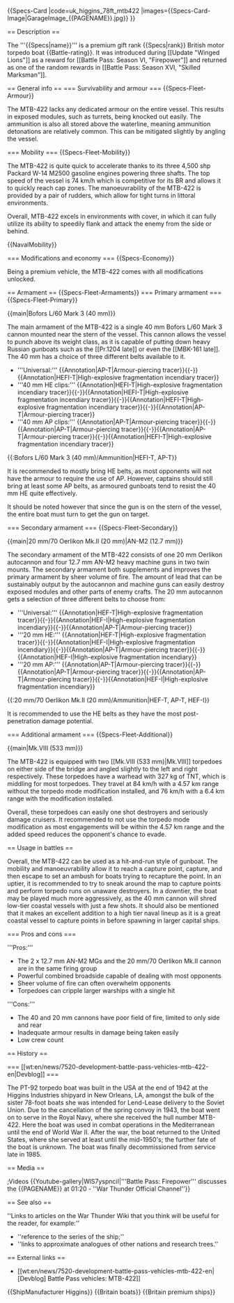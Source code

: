 {{Specs-Card
|code=uk_higgins_78ft_mtb422
|images={{Specs-Card-Image|GarageImage_{{PAGENAME}}.jpg}}
}}

== Description ==
<!-- ''In the first part of the description, cover the history of the ship's creation and military application. In the second part, tell the reader about using this ship in the game. Add a screenshot: if a beginner player has a hard time remembering vehicles by name, a picture will help them identify the ship in question.'' -->
The '''{{Specs|name}}''' is a premium gift rank {{Specs|rank}} British motor torpedo boat {{Battle-rating}}. It was introduced during [[Update "Winged Lions"]] as a reward for [[Battle Pass: Season VI, "Firepower"]] and returned as one of the random rewards in [[Battle Pass: Season XVI, "Skilled Marksman"]].

== General info ==
=== Survivability and armour ===
{{Specs-Fleet-Armour}}
<!-- ''Talk about the vehicle's armour. Note the most well-defended and most vulnerable zones, e.g. the ammo magazine. Evaluate the composition of components and assemblies responsible for movement and manoeuvrability. Evaluate the survivability of the primary and secondary armaments separately. Don't forget to mention the size of the crew, which plays an important role in fleet mechanics. Save tips on preserving survivability for the "Usage in battles" section. If necessary, use a graphical template to show the most well-protected or most vulnerable points in the armour.'' -->
The MTB-422 lacks any dedicated armour on the entire vessel. This results in exposed modules, such as turrets, being knocked out easily. The ammunition is also all stored above the waterline, meaning ammunition detonations are relatively common. This can be mitigated slightly by angling the vessel.

=== Mobility ===
{{Specs-Fleet-Mobility}}
<!-- ''Write about the ship's mobility. Evaluate its power and manoeuvrability, rudder rerouting speed, stopping speed at full tilt, with its maximum forward and reverse speed.'' -->
The MTB-422 is quite quick to accelerate thanks to its three 4,500 shp Packard W-14 M2500 gasoline engines powering three shafts. The top speed of the vessel is 74 km/h which is competitive for its BR and allows it to quickly reach cap zones. The manoeuvrability of the MTB-422 is provided by a pair of rudders, which allow for tight turns in littoral environments.

Overall, MTB-422 excels in environments with cover, in which it can fully utilize its ability to speedily flank and attack the enemy from the side or behind.

{{NavalMobility}}

=== Modifications and economy ===
{{Specs-Economy}}

Being a premium vehicle, the MTB-422 comes with all modifications unlocked.

== Armament ==
{{Specs-Fleet-Armaments}}
=== Primary armament ===
{{Specs-Fleet-Primary}}
<!-- ''Provide information about the characteristics of the primary armament. Evaluate their efficacy in battle based on their reload speed, ballistics and the capacity of their shells. Add a link to the main article about the weapon: <code><nowiki>{{main|Weapon name (calibre)}}</nowiki></code>. Broadly describe the ammunition available for the primary armament, and provide recommendations on how to use it and which ammunition to choose.'' -->
{{main|Bofors L/60 Mark 3 (40 mm)}}

The main armament of the MTB-422 is a single 40 mm Bofors L/60 Mark 3 cannon mounted near the stern of the vessel. This cannon allows the vessel to punch above its weight class, as it is capable of putting down heavy Russian gunboats such as the [[Pr.1204 late]] or even the [[MBK-161 late]]. The 40 mm has a choice of three different belts available to it.

* '''Universal:''' {{Annotation|AP-T|Armour-piercing tracer}}{{-}}{{Annotation|HEFI-T|High-explosive fragmentation incendiary tracer}}
* '''40 mm HE clips:''' {{Annotation|HEFI-T|High-explosive fragmentation incendiary tracer}}{{-}}{{Annotation|HEFI-T|High-explosive fragmentation incendiary tracer}}{{-}}{{Annotation|HEFI-T|High-explosive fragmentation incendiary tracer}}{{-}}{{Annotation|AP-T|Armour-piercing tracer}}
* '''40 mm AP clips:''' {{Annotation|AP-T|Armour-piercing tracer}}{{-}}{{Annotation|AP-T|Armour-piercing tracer}}{{-}}{{Annotation|AP-T|Armour-piercing tracer}}{{-}}{{Annotation|HEFI-T|High-explosive fragmentation incendiary tracer}}

{{:Bofors L/60 Mark 3 (40 mm)/Ammunition|HEFI-T, AP-T}}

It is recommended to mostly bring HE belts, as most opponents will not have the armour to require the use of AP. However, captains should still bring at least some AP belts, as armoured gunboats tend to resist the 40 mm HE quite effectively.

It should be noted however that since the gun is on the stern of the vessel, the entire boat must turn to get the gun on target.

=== Secondary armament ===
{{Specs-Fleet-Secondary}}
<!-- ''Some ships are fitted with weapons of various calibres. Secondary armaments are defined as weapons chosen with the control <code>Select secondary weapon</code>. Evaluate the secondary armaments and give advice on how to use them. Describe the ammunition available for the secondary armament. Provide recommendations on how to use them and which ammunition to choose. Remember that any anti-air armament, even heavy calibre weapons, belong in the next section. If there is no secondary armament, remove this section.'' -->
{{main|20 mm/70 Oerlikon Mk.II (20 mm)|AN-M2 (12.7 mm)}}

The secondary armament of the MTB-422 consists of one 20 mm Oerlikon autocannon and four 12.7 mm AN-M2 heavy machine guns in two twin mounts. The secondary armament both supplements and improves the primary armament by sheer volume of fire. The amount of lead that can be sustainably output by the autocannon and machine guns can easily destroy exposed modules and other parts of enemy crafts. The 20 mm autocannon gets a selection of three different belts to choose from:

* '''Universal:''' {{Annotation|HEF-T|High-explosive fragmentation tracer}}{{-}}{{Annotation|HEF-I|High-explosive fragmentation incendiary}}{{-}}{{Annotation|AP-T|Armour-piercing tracer}}
* '''20 mm HE:''' {{Annotation|HEF-T|High-explosive fragmentation tracer}}{{-}}{{Annotation|HEF-I|High-explosive fragmentation incendiary}}{{-}}{{Annotation|AP-T|Armour-piercing tracer}}{{-}}{{Annotation|HEF-I|High-explosive fragmentation incendiary}}
* '''20 mm AP:''' {{Annotation|AP-T|Armour-piercing tracer}}{{-}}{{Annotation|AP-T|Armour-piercing tracer}}{{-}}{{Annotation|AP-T|Armour-piercing tracer}}{{-}}{{Annotation|HEF-I|High-explosive fragmentation incendiary}}

{{:20 mm/70 Oerlikon Mk.II (20 mm)/Ammunition|HEF-T, AP-T, HEF-I}}

It is recommended to use the HE belts as they have the most post-penetration damage potential.

=== Additional armament ===
{{Specs-Fleet-Additional}}
<!-- ''Describe the available additional armaments of the ship: depth charges, mines, torpedoes. Talk about their positions, available ammunition and launch features such as dead zones of torpedoes. If there is no additional armament, remove this section.'' -->
{{main|Mk.VIII (533 mm)}}

The MTB-422 is equipped with two [[Mk.VIII (533 mm)|Mk.VIII]] torpedoes on either side of the bridge and angled slightly to the left and right respectively. These torpedoes have a warhead with 327 kg of TNT, which is middling for most torpedoes. They travel at 84 km/h with a 4.57 km range without the torpedo mode modification installed, and 76 km/h with a 6.4 km range with the modification installed.

Overall, these torpedoes can easily one shot destroyers and seriously damage cruisers. It recommended to not use the torpedo mode modification as most engagements will be within the 4.57 km range and the added speed reduces the opponent's chance to evade.

== Usage in battles ==
<!-- ''Describe the technique of using this ship, the characteristics of her use in a team and tips on strategy. Abstain from writing an entire guide – don't try to provide a single point of view, but give the reader food for thought. Talk about the most dangerous opponents for this vehicle and provide recommendations on fighting them. If necessary, note the specifics of playing with this vehicle in various modes (AB, RB, SB).'' -->
Overall, the MTB-422 can be used as a hit-and-run style of gunboat. The mobility and manoeuvrability allow it to reach a capture point, capture, and then escape to set an ambush for boats trying to recapture the point. In an uptier, it is recommended to try to sneak around the map to capture points and perform torpedo runs on unaware destroyers. In a downtier, the boat may be played much more aggressively, as the 40 mm cannon will shred low-tier coastal vessels with just a few shots. It should also be mentioned that it makes an excellent addition to a high tier naval lineup as it is a great coastal vessel to capture points in before spawning in larger capital ships.

=== Pros and cons ===
<!-- ''Summarise and briefly evaluate the vehicle in terms of its characteristics and combat effectiveness. Mark its pros and cons in the bulleted list. Try not to use more than 6 points for each of the characteristics. Avoid using categorical definitions such as "bad", "good" and the like - use substitutions with softer forms such as "inadequate" and "effective".'' -->

'''Pros:'''

* The 2 x 12.7 mm AN-M2 MGs and the 20 mm/70 Oerlikon Mk.II cannon are in the same firing group
* Powerful combined broadside capable of dealing with most opponents
* Sheer volume of fire can often overwhelm opponents
* Torpedoes can cripple larger warships with a single hit

'''Cons:'''

* The 40 and 20 mm cannons have poor field of fire, limited to only side and rear
* Inadequate armour results in damage being taken easily
* Low crew count

== History ==
<!-- ''Describe the history of the creation and combat usage of the ship in more detail than in the introduction. If the historical reference turns out to be too long, take it to a separate article, taking a link to the article about the ship and adding a block "/History" (example: <nowiki>https://wiki.warthunder.com/(Ship-name)/History</nowiki>) and add a link to it here using the <code>main</code> template. Be sure to reference text and sources by using <code><nowiki><ref></ref></nowiki></code>, as well as adding them at the end of the article with <code><nowiki><references /></nowiki></code>. This section may also include the ship's dev blog entry (if applicable) and the in-game encyclopedia description (under <code><nowiki>=== In-game description ===</nowiki></code>, also if applicable).'' -->

=== [[wt:en/news/7520-development-battle-pass-vehicles-mtb-422-en|Devblog]] ===

The PT-92 torpedo boat was built in the USA at the end of 1942 at the Higgins Industries shipyard in New Orleans, LA, amongst the bulk of the sister 78-foot boats she was intended for Lend-Lease delivery to the Soviet Union. Due to the cancellation of the spring convoy in 1943, the boat went on to serve in the Royal Navy, where she received the hull number MTB-422. Here the boat was used in combat operations in the Mediterranean until the end of World War II. After the war, the boat returned to the United States, where she served at least until the mid-1950's; the further fate of the boat  is unknown. The boat was finally decommissioned from service late in 1985.

== Media ==
<!-- ''Excellent additions to the article would be video guides, screenshots from the game, and photos.'' -->

;Videos
{{Youtube-gallery|WlS7yspnciI|'''Battle Pass: Firepower''' discusses the {{PAGENAME}} at 01:20 - ''War Thunder Official Channel''}}

== See also ==
<!-- ''Links to articles on the War Thunder Wiki that you think will be useful for the reader, for example:''
* ''reference to the series of the ship;''
* ''links to approximate analogues of other nations and research trees.'' -->
''Links to articles on the War Thunder Wiki that you think will be useful for the reader, for example:''

* ''reference to the series of the ship;''
* ''links to approximate analogues of other nations and research trees.''

== External links ==
<!-- ''Paste links to sources and external resources, such as:''
* ''topic on the official game forum;''
* ''other literature.'' -->

* [[wt:en/news/7520-development-battle-pass-vehicles-mtb-422-en|[Devblog] Battle Pass vehicles: MTB-422]]

{{ShipManufacturer Higgins}}
{{Britain boats}}
{{Britain premium ships}}